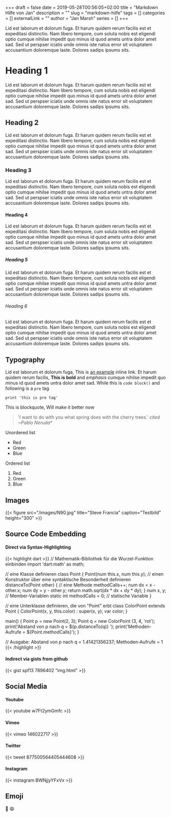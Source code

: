 +++ 
draft = false
date = 2019-05-28T00:56:05+02:00
title = "Markdown Hilfe von Jan"
description = ""
slug = "markdown-hilfe"
tags = []
categories = []
externalLink = ""
author = "Jan Marsh"
series = []
+++

Lid est laborum et dolorum fuga. Et harum quidem rerum facilis est et expeditasi distinctio. Nam libero tempore, cum soluta nobis est eligendi optio cumque nihilse impedit quo minus id quod amets untra dolor amet sad. Sed ut perspser iciatis unde omnis iste natus error sit voluptatem accusantium doloremque laste. Dolores sadips ipsums sits.

# Heading 1

Lid est laborum et dolorum fuga. Et harum quidem rerum facilis est et expeditasi distinctio. Nam libero tempore, cum soluta nobis est eligendi optio cumque nihilse impedit quo minus id quod amets untra dolor amet sad. Sed ut perspser iciatis unde omnis iste natus error sit voluptatem accusantium doloremque laste. Dolores sadips ipsums sits.

## Heading 2

Lid est laborum et dolorum fuga. Et harum quidem rerum facilis est et expeditasi distinctio. Nam libero tempore, cum soluta nobis est eligendi optio cumque nihilse impedit quo minus id quod amets untra dolor amet sad. Sed ut perspser iciatis unde omnis iste natus error sit voluptatem accusantium doloremque laste. Dolores sadips ipsums sits.

### Heading 3

Lid est laborum et dolorum fuga. Et harum quidem rerum facilis est et expeditasi distinctio. Nam libero tempore, cum soluta nobis est eligendi optio cumque nihilse impedit quo minus id quod amets untra dolor amet sad. Sed ut perspser iciatis unde omnis iste natus error sit voluptatem accusantium doloremque laste. Dolores sadips ipsums sits.

#### Heading 4

Lid est laborum et dolorum fuga. Et harum quidem rerum facilis est et expeditasi distinctio. Nam libero tempore, cum soluta nobis est eligendi optio cumque nihilse impedit quo minus id quod amets untra dolor amet sad. Sed ut perspser iciatis unde omnis iste natus error sit voluptatem accusantium doloremque laste. Dolores sadips ipsums sits.

##### Heading 5

Lid est laborum et dolorum fuga. Et harum quidem rerum facilis est et expeditasi distinctio. Nam libero tempore, cum soluta nobis est eligendi optio cumque nihilse impedit quo minus id quod amets untra dolor amet sad. Sed ut perspser iciatis unde omnis iste natus error sit voluptatem accusantium doloremque laste. Dolores sadips ipsums sits.

###### Heading 6

Lid est laborum et dolorum fuga. Et harum quidem rerum facilis est et expeditasi distinctio. Nam libero tempore, cum soluta nobis est eligendi optio cumque nihilse impedit quo minus id quod amets untra dolor amet sad. Sed ut perspser iciatis unde omnis iste natus error sit voluptatem accusantium doloremque laste. Dolores sadips ipsums sits.

## Typography

Lid est laborum et dolorum fuga, This is [an example](http://example.com/ "Title") inline link. Et harum quidem rerum facilis, **This is bold** and *emphasis* cumque nihilse impedit quo minus id quod amets untra dolor amet sad. While this is `code block()` and following is a `pre` tag

	print 'this is pre tag'

This is blockquote, Will make it better now

> 'I want to do with you what spring does with the cherry trees.' <cite>cited ~Pablo Neruda</cite>*

Unordered list

*   Red
*   Green
*   Blue

Ordered list

1.	Red
2.  Green
3.  Blue

## Images

{{< figure src="/images/N90.jpg" title="Steve Francia" caption="Testbild" height="300" >}}

## Source Code Embedding

#### Direct via Syntax-Highlighting

{{< highlight dart >}}
// Mathematik-Bibliothek für die Wurzel-Funktion einbinden
import 'dart:math' as math;

// eine Klasse definieren
class Point {
  Point(num this.x, num this.y); // einen Konstruktor über eine syntaktische Besonderheit definieren
  distanceTo(Point other) { // eine Methode
    methodCalls++;
    num dx = x - other.x;
    num dy = y - other.y;
    return math.sqrt(dx * dx + dy * dy);
  }
  num x, y; // Member-Variablen
  static int methodCalls = 0; // statische Variable
}

// eine Unterklasse definieren, die von "Point" erbt
class ColorPoint extends Point {
  ColorPoint(x, y, this.color) : super(x, y);
  var color;
}

main() {
  Point p = new Point(2, 3);
  Point q = new ColorPoint (3, 4, 'rot');
  print('Abstand von p nach q = ${p.distanceTo(q)} ');
  print('Methoden-Aufrufe = ${Point.methodCalls}');
}

// Ausgabe: Abstand von p nach q = 1.41421356237; Methoden-Aufrufe = 1
{{< /highlight >}}

#### Indirect via gists from github

{{< gist spf13 7896402 "img.html" >}}


## Social Media

#### Youtube
{{< youtube w7Ft2ymGmfc >}}

#### Vimeo

{{< vimeo 146022717 >}}

#### Twitter

{{< tweet 877500564405444608 >}}

#### Instagram

{{< instagram BWNjjyYFxVx >}}

## Emoji
:see_no_evil: :smile: